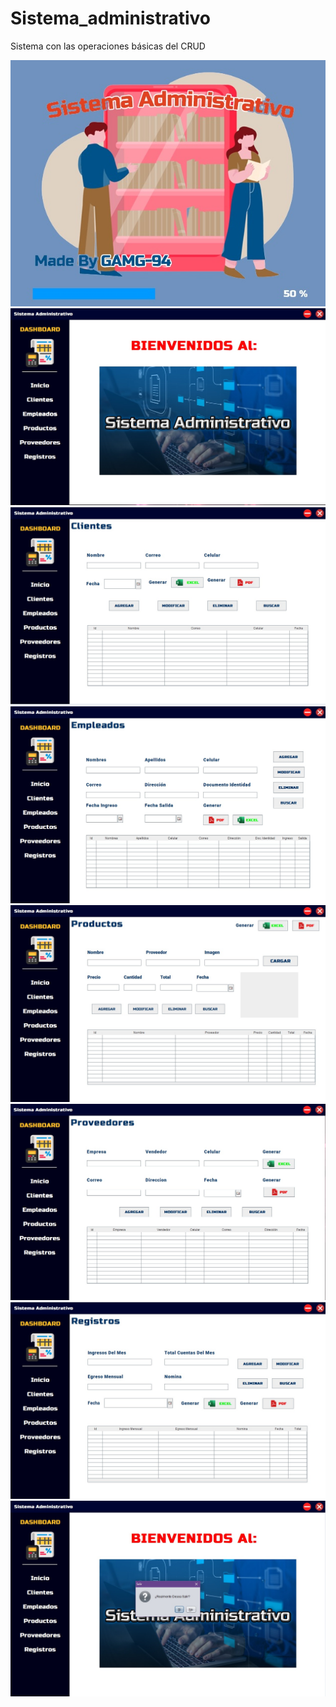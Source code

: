 # Sistema_administrativo

Sistema con las operaciones básicas del CRUD

![](https://github.com/GAMG-94/Sistema_administrativo/blob/main/src/Images/0.jpg)
![](https://github.com/GAMG-94/Sistema_administrativo/blob/main/src/Images/1.jpg)
![](https://github.com/GAMG-94/Sistema_administrativo/blob/main/src/Images/2.jpg)
![](https://github.com/GAMG-94/Sistema_administrativo/blob/main/src/Images/3.jpg)
![](https://github.com/GAMG-94/Sistema_administrativo/blob/main/src/Images/4.jpg)
![](https://github.com/GAMG-94/Sistema_administrativo/blob/main/src/Images/5.jpg)
![](https://github.com/GAMG-94/Sistema_administrativo/blob/main/src/Images/6.jpg)
![](https://github.com/GAMG-94/Sistema_administrativo/blob/main/src/Images/7.jpg)
